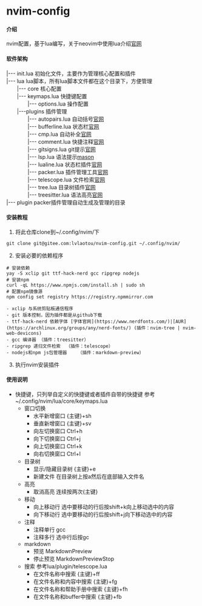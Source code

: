 # nvim-config

#### 介绍
nvim配置，基于lua编写，关于neovim中使用lua介绍[官网](https://neovim.io/doc/user/lua-guide.html#lua-guide)

#### 软件架构
|--- init.lua    初始化文件，主要作为管理核心配置和插件  
|--- lua    lua脚本，所有lua脚本文件都在这个目录下，方便管理  
    &ensp;&ensp;&ensp;&ensp;|--- core    核心配置  
    &ensp;&ensp;&ensp;&ensp;|--- keymaps.lua 快捷键配置  
    &ensp;&ensp;&ensp;&ensp;&ensp;&ensp;&ensp;&ensp;|--- options.lua 操作配置  
    &ensp;&ensp;&ensp;&ensp;|---plugins 插件管理  
    &ensp;&ensp;&ensp;&ensp;&ensp;&ensp;&ensp;&ensp;|--- autopairs.lua   自动括号[官网](https://github.com/windwp/nvim-autopairs)  
    &ensp;&ensp;&ensp;&ensp;&ensp;&ensp;&ensp;&ensp;|--- bufferline.lua  状态栏[官网](https://github.com/akinsho/bufferline.nvim)  
    &ensp;&ensp;&ensp;&ensp;&ensp;&ensp;&ensp;&ensp;|--- cmp.lua     自动补全[官网](https://github.com/hrsh7th/nvim-cmp)  
    &ensp;&ensp;&ensp;&ensp;&ensp;&ensp;&ensp;&ensp;|--- comment.lua     快捷注释[官网](https://github.com/numToStr/Comment.nvim)  
    &ensp;&ensp;&ensp;&ensp;&ensp;&ensp;&ensp;&ensp;|--- gitsigns.lua    git提示[官网](https://github.com/lewis6991/gitsigns.nvim)  
    &ensp;&ensp;&ensp;&ensp;&ensp;&ensp;&ensp;&ensp;|--- lsp.lua     语法提示[mason](https://github.com/williamboman/mason.nvim)  
    &ensp;&ensp;&ensp;&ensp;&ensp;&ensp;&ensp;&ensp;|--- lualine.lua     状态栏插件[官网](https://github.com/nvim-lualine/lualine.nvim)  
    &ensp;&ensp;&ensp;&ensp;&ensp;&ensp;&ensp;&ensp;|--- packer.lua      插件管理工具[官网](https://github.com/wbthomason/packer.nvim)  
    &ensp;&ensp;&ensp;&ensp;&ensp;&ensp;&ensp;&ensp;|--- telescope.lua   文件检索[官网](https://github.com/nvim-telescope/telescope.nvim)  
    &ensp;&ensp;&ensp;&ensp;&ensp;&ensp;&ensp;&ensp;|--- tree.lua    目录树插件[官网](https://github.com/nvim-tree/nvim-tree.lua)  
    &ensp;&ensp;&ensp;&ensp;&ensp;&ensp;&ensp;&ensp;|--- treesitter.lua      语法高亮[官网](https://github.com/nvim-treesitter/nvim-treesitter)  
|--- plugin  packer插件管理自动生成及管理的目录  
#### 安装教程
1.  将此仓库clone到~/.config/nvim/下
```git
git clone git@gitee.com:lvlaotou/nvim-config.git ~/.config/nvim/
```
2.  安装必要的依赖程序
```shell
# 安装依赖
yay -S xclip git ttf-hack-nerd gcc ripgrep nodejs
# 安装npm
curl -qL https://www.npmjs.com/install.sh | sudo sh
# 配置npm镜像源
npm config set registry https://registry.npmmirror.com
```
    - xclip 与系统剪贴板通信程序
    - git 版本控制，因为插件都是从github下载
    - ttf-hack-nerd 依赖字体 [字体官网](https://www.nerdfonts.com/)|[AUR](https://archlinux.org/groups/any/nerd-fonts/) (插件：nvim-tree | nvim-web-devicons)
    - gcc 编译器 （插件：treesitter）
    - ripgrep 递归文件检索  （插件：telescope）
    - nodejs和npm js包管理器    （插件：markdown-preview）
3.  执行nvim安装插件

#### 使用说明
- 快捷键，只列举自定义的快捷键或者插件自带的快捷键 参考~/.config/nvim/lua/core/keymaps.lua
    - 窗口切换 
        - 水平新增窗口 {主键}+sh
        - 垂直新增窗口 {主键}+sv 
        - 向左切换窗口 Ctrl+h
        - 向下切换窗口 Ctrl+j
        - 向上切换窗口 Ctrl+k
        - 向右切换窗口 Ctrl+l
    - 目录树
        - 显示/隐藏目录树 {主键}+e
        - 新建文件 在目录树上按a然后在底部输入文件名
    - 高亮
        - 取消高亮 连续按两次{主键}
    - 移动
        - 向上移动行 选中要移动的行后按shift+k向上移动选中的内容
        - 向下移动行 选中要移动的行后按shift+j向下移动选中的内容
    - 注释
        - 注释单行 gcc
        - 注释多行 选中行后按gc
    - markdown
        - 预览  MarkdownPreview
        - 停止预览  MarkdownPreviewStop
    - 搜索 参考lua/plugin/telescope.lua
        - 在文件名称中搜索 {主键}+ff
        - 在文件名称和内容中搜索    {主键}+fg
        - 在文件名称和帮助手册中搜索    {主键}+fh
        - 在文件名称和buffer中搜索  {主键}+fb
